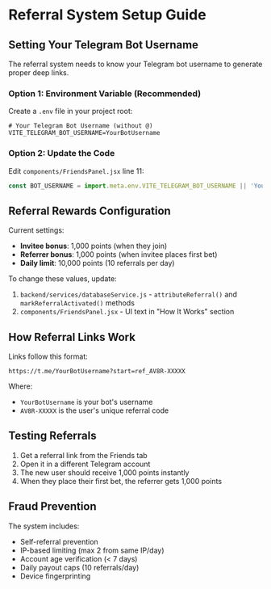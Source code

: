 # Referral System Setup Guide

## Setting Your Telegram Bot Username

The referral system needs to know your Telegram bot username to generate proper deep links.

### Option 1: Environment Variable (Recommended)

Create a `.env` file in your project root:

```env
# Your Telegram Bot Username (without @)
VITE_TELEGRAM_BOT_USERNAME=YourBotUsername
```

### Option 2: Update the Code

Edit `components/FriendsPanel.jsx` line 11:

```javascript
const BOT_USERNAME = import.meta.env.VITE_TELEGRAM_BOT_USERNAME || 'YourBotUsername';
```

## Referral Rewards Configuration

Current settings:
- **Invitee bonus**: 1,000 points (when they join)
- **Referrer bonus**: 1,000 points (when invitee places first bet)
- **Daily limit**: 10,000 points (10 referrals per day)

To change these values, update:
1. `backend/services/databaseService.js` - `attributeReferral()` and `markReferralActivated()` methods
2. `components/FriendsPanel.jsx` - UI text in "How It Works" section

## How Referral Links Work

Links follow this format:
```
https://t.me/YourBotUsername?start=ref_AV8R-XXXXX
```

Where:
- `YourBotUsername` is your bot's username
- `AV8R-XXXXX` is the user's unique referral code

## Testing Referrals

1. Get a referral link from the Friends tab
2. Open it in a different Telegram account
3. The new user should receive 1,000 points instantly
4. When they place their first bet, the referrer gets 1,000 points

## Fraud Prevention

The system includes:
- Self-referral prevention
- IP-based limiting (max 2 from same IP/day)
- Account age verification (< 7 days)
- Daily payout caps (10 referrals/day)
- Device fingerprinting

